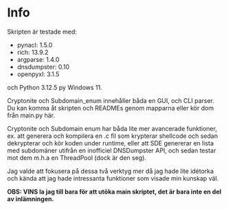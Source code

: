 # Info

Skripten är testade med:
- pynacl: 1.5.0
- rich: 13.9.2
- argparse: 1.4.0
- dnsdumpster: 0.10
- openpyxl: 3.1.5

och Python 3.12.5 py Windows 11.

Cryptonite och Subdomain_enum innehåller båda en GUI, och CLI parser. Du kan komma åt skripten och READMEs genom mapparna
eller kör dom från main.py här.

Cryptonite och Subdomain enum har båda lite mer avancerade funktioner, ex. att generera och kompilera en .c fil som krypterar shellcode och sedan dekrypterar och kör koden under runtime, eller att SDE genererar en lista med subdomäner utifrån en inofficiel DNSDumpster API, och sedan testar mot dem m.h.a en ThreadPool (dock är den seg).

Jag valde att fokusera på dessa två verktyg mer då jag hade lite idétorka och kända att jag hade intressanta funktioner som visade min kunskap väl.


**OBS: VINS la jag till bara för att utöka main skriptet, det är bara inte en del av inlämningen.**
